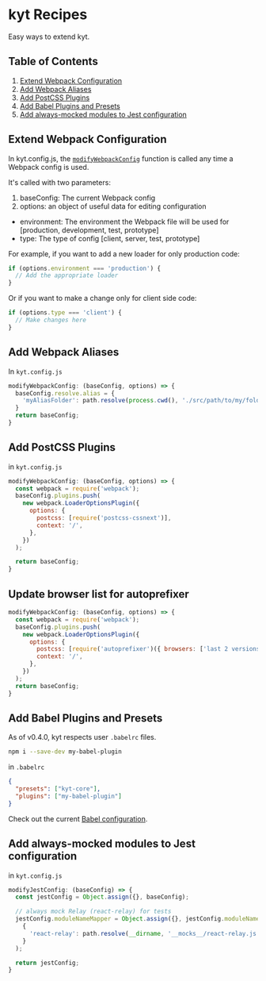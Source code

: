 # kyt Recipes

Easy ways to extend kyt.

## Table of Contents

  1. [Extend Webpack Configuration](#extend-webpack-configuration)
  1. [Add Webpack Aliases](#add-webpack-aliases)
  1. [Add PostCSS Plugins](#add-postcss-plugins)
  1. [Add Babel Plugins and Presets](#add-babel-plugins-and-presets)
  1. [Add always-mocked modules to Jest configuration](add-always-mocked-modules-to-jest-configuration)

## Extend Webpack Configuration

In kyt.config.js, the [`modifyWebpackConfig`](/docs/kytConfig#modifyWebpackConfig) function is called any time a Webpack config is used.

It's called with two parameters:
1. baseConfig: The current Webpack config
2. options: an object of useful data for editing configuration
  * environment: The environment the Webpack file will be used for [production, development, test, prototype]
  * type: The type of config [client, server, test, prototype]

For example, if you want to add a new loader for only production code:

```javascript
if (options.environment === 'production') {
  // Add the appropriate loader
}
```
Or if you want to make a change only for client side code:
```javascript
if (options.type === 'client') {
  // Make changes here
}
```

## Add Webpack Aliases

In `kyt.config.js`

```javascript
modifyWebpackConfig: (baseConfig, options) => {
  baseConfig.resolve.alias = {
    'myAliasFolder': path.resolve(process.cwd(), './src/path/to/my/folder'),
  }
  return baseConfig;
}
```

## Add PostCSS Plugins

in `kyt.config.js`
```javascript   
modifyWebpackConfig: (baseConfig, options) => {
  const webpack = require('webpack');
  baseConfig.plugins.push(
    new webpack.LoaderOptionsPlugin({
      options: {
        postcss: [require('postcss-cssnext')],
        context: '/',
      },
    })
  );

  return baseConfig;
}
```    

## Update browser list for autoprefixer
```javascript
modifyWebpackConfig: (baseConfig, options) => {
  const webpack = require('webpack');
  baseConfig.plugins.push(
    new webpack.LoaderOptionsPlugin({
      options: {
        postcss: [require('autoprefixer')({ browsers: ['last 2 versions', 'ios 8'] })],
        context: '/',
      },
    })
  );
  return baseConfig;
}
```

## Add Babel Plugins and Presets

As of v0.4.0, kyt respects user `.babelrc` files.

```bash
npm i --save-dev my-babel-plugin
```

in `.babelrc`
```json
{
  "presets": ["kyt-core"],
  "plugins": ["my-babel-plugin"]
}
```
Check out the current [Babel configuration](/.babelrc).

## Add always-mocked modules to Jest configuration

in `kyt.config.js`
```javascript
modifyJestConfig: (baseConfig) => {
  const jestConfig = Object.assign({}, baseConfig);

  // always mock Relay (react-relay) for tests
  jestConfig.moduleNameMapper = Object.assign({}, jestConfig.moduleNameMapper,
    {
      'react-relay': path.resolve(__dirname, '__mocks__/react-relay.js'),
    }
  );

  return jestConfig;
}
```
